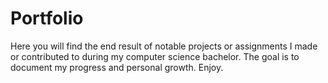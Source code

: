 # Portfolio

Here you will find the end result of notable projects or assignments I made or 
contributed to during my computer science bachelor. The goal is to document 
my progress and personal growth. Enjoy.
